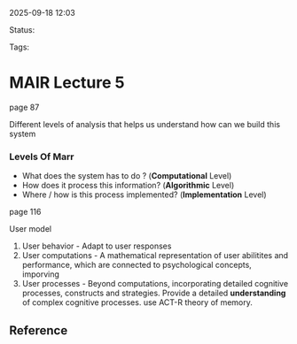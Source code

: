 
2025-09-18 12:03

Status:

Tags:

# MAIR Lecture 5

page 87

Different levels of analysis that helps us understand how can we build this system
### Levels Of Marr

- What does the system has to do ? (**Computational** Level)
- How does it process this information? (**Algorithmic** Level)
- Where / how is this process implemented? (**Implementation** Level)


page 116

User model
1. User behavior - Adapt to user responses
2. User computations - A mathematical representation of user abilitites and performance, which are connected to psychological concepts, imporving 
3. User processes - Beyond computations, incorporating detailed cognitive processes, constructs and strategies. Provide a detailed **understanding** of complex cognitive processes. use ACT-R theory of memory.

## Reference
